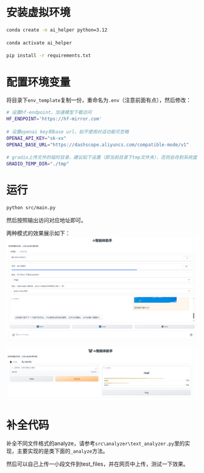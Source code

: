 # 安装虚拟环境
```bash
conda create -n ai_helper python=3.12

conda activate ai_helper

pip install -r requirements.txt
```

# 配置环境变量

将目录下`env_template`复制一份，重命名为`.env`（注意前面有点），然后修改：
```bash
# 设置hf-endpoint，加速模型下载访问
HF_ENDPOINT='https://hf-mirror.com'

# 设置openai key和base url，如不使用对话功能可忽略
OPENAI_API_KEY="sk-xx"
OPENAI_BASE_URL="https://dashscope.aliyuncs.com/compatible-mode/v1"

# gradio上传文件的临时目录，建议如下设置（即当前目录下tmp文件夹），否则会存到系统盘
GRADIO_TEMP_DIR="./tmp"
```

# 运行
```bash
python src/main.py
```
然后按照输出访问对应地址即可。

两种模式的效果展示如下：
![](./demo/chat/demo1.png)

![](./demo/recognition/text_demo.png)

# 补全代码
补全不同文件格式的analyze，请参考`src\analyzer\text_analyzer.py`里的实现，主要实现的是类下面的`_analyze`方法。

然后可以自己上传一小段文件到test_files，并在网页中上传，测试一下效果。
